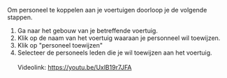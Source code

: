 Om personeel te koppelen aan je voertuigen doorloop je de volgende stappen.<br/>

1. Ga naar het gebouw van je betreffende voertuig.
2. Klik op de naam van het voertuig waaraan je personneel wil toewijzen.
3. Klik op "personeel toewijzen"
4. Selecteer de personeels leden die je wil toewijzen aan het voertuig.
<br/><br/>
Videolink: https://youtu.be/UxlB19r7JFA